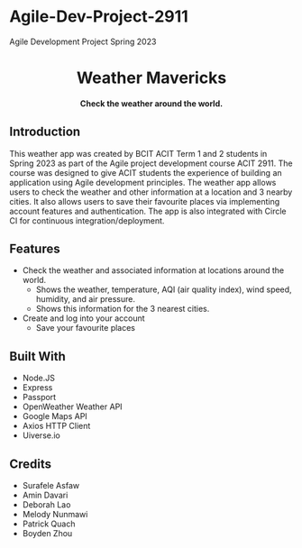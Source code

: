 # Agile-Dev-Project-2911
Agile Development Project Spring 2023

<h1 align="center"> Weather Mavericks </h1>

<h4 align="center">Check the weather around the world.</h4>

## Introduction

This weather app was created by BCIT ACIT Term 1 and 2 students in Spring 2023 as part of the Agile project development course ACIT 2911.
The course was designed to give ACIT students the experience of building an application using Agile development principles. The weather app
allows users to check the weather and other information at a location and 3 nearby cities. It also allows users to save their favourite places
via implementing account features and authentication. The app is also integrated with Circle CI for continuous integration/deployment.

## Features

- Check the weather and associated information at locations around the world.
  - Shows the weather, temperature, AQI (air quality index), wind speed, humidity, and air pressure.
  - Shows this information for the 3 nearest cities. 
- Create and log into your account
  - Save your favourite places

## Built With

* Node.JS
* Express
* Passport
* OpenWeather Weather API
* Google Maps API
* Axios HTTP Client
* Uiverse.io

## Credits

* Surafele Asfaw
* Amin Davari
* Deborah Lao
* Melody Nunmawi
* Patrick Quach
* Boyden Zhou


